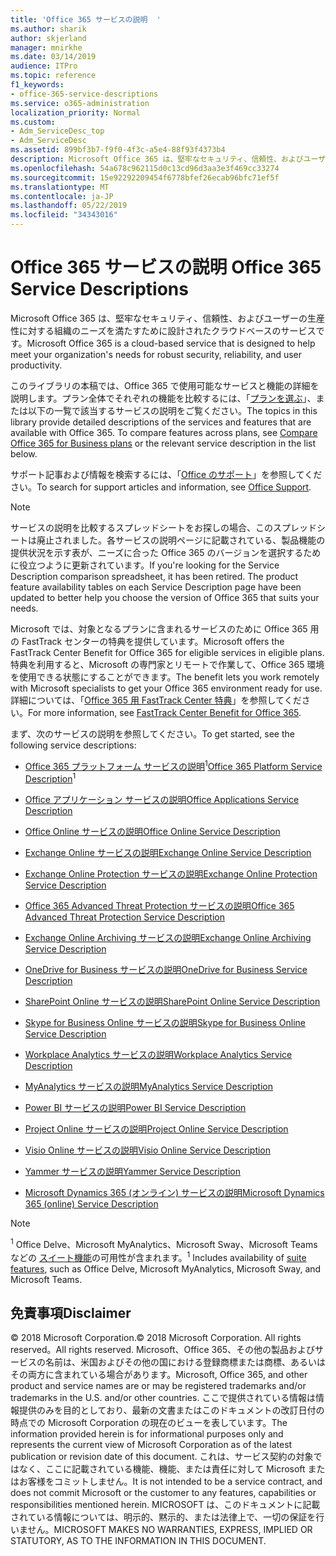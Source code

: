 ```yaml
---
title: 'Office 365 サービスの説明  '
ms.author: sharik
author: skjerland
manager: mnirkhe
ms.date: 03/14/2019
audience: ITPro
ms.topic: reference
f1_keywords:
- office-365-service-descriptions
ms.service: o365-administration
localization_priority: Normal
ms.custom:
- Adm_ServiceDesc_top
- Adm_ServiceDesc
ms.assetid: 899bf3b7-f9f0-4f3c-a5e4-88f93f4373b4
description: Microsoft Office 365 は、堅牢なセキュリティ、信頼性、およびユーザーの生産性に対する組織のニーズを満たすために設計されたクラウドベースのサービスです。
ms.openlocfilehash: 54a678c962115d0c13cd96d3aa3e3f469cc33274
ms.sourcegitcommit: 15e92292209454f6778bfef26ecab96bfc71ef5f
ms.translationtype: MT
ms.contentlocale: ja-JP
ms.lasthandoff: 05/22/2019
ms.locfileid: "34343016"
---
```

# <a name="office-365-service-descriptions"></a><span data-ttu-id="1d48f-103">Office 365 サービスの説明 </span><span class="sxs-lookup"><span data-stu-id="1d48f-103">Office 365 Service Descriptions</span></span> 

<span data-ttu-id="1d48f-104">Microsoft Office 365 は、堅牢なセキュリティ、信頼性、およびユーザーの生産性に対する組織のニーズを満たすために設計されたクラウドベースのサービスです。</span><span class="sxs-lookup"><span data-stu-id="1d48f-104">Microsoft Office 365 is a cloud-based service that is designed to help meet your organization's needs for robust security, reliability, and user productivity.</span></span> 
  
<span data-ttu-id="1d48f-p101">このライブラリの本稿では、Office 365 で使用可能なサービスと機能の詳細を説明します。プラン全体でそれぞれの機能を比較するには、「[プランを選ぶ](http://go.microsoft.com/fwlink/?LinkID=799177&amp;clcid=0x409)」、または以下の一覧で該当するサービスの説明をご覧ください。</span><span class="sxs-lookup"><span data-stu-id="1d48f-p101">The topics in this library provide detailed descriptions of the services and features that are available with Office 365. To compare features across plans, see [Compare Office 365 for Business plans](http://go.microsoft.com/fwlink/?LinkID=799177&amp;clcid=0x409) or the relevant service description in the list below.</span></span> 
  
<span data-ttu-id="1d48f-107">サポート記事および情報を検索するには、「[Office のサポート](https://support.office.com/)」を参照してください。</span><span class="sxs-lookup"><span data-stu-id="1d48f-107">To search for support articles and information, see [Office Support](https://support.office.com/).</span></span>
  
> [!NOTE]
> <span data-ttu-id="1d48f-p102">サービスの説明を比較するスプレッドシートをお探しの場合、このスプレッドシートは廃止されました。各サービスの説明ページに記載されている、製品機能の提供状況を示す表が、ニーズに合った Office 365 のバージョンを選択するために役立つように更新されています。</span><span class="sxs-lookup"><span data-stu-id="1d48f-p102">If you're looking for the Service Description comparison spreadsheet, it has been retired. The product feature availability tables on each Service Description page have been updated to better help you choose the version of Office 365 that suits your needs.</span></span> 
  
<span data-ttu-id="1d48f-110">Microsoft では、対象となるプランに含まれるサービスのために Office 365 用の FastTrack センターの特典を提供しています。</span><span class="sxs-lookup"><span data-stu-id="1d48f-110">Microsoft offers the FastTrack Center Benefit for Office 365 for eligible services in eligible plans.</span></span> <span data-ttu-id="1d48f-111">特典を利用すると、Microsoft の専門家とリモートで作業して、Office 365 環境を使用できる状態にすることができます。</span><span class="sxs-lookup"><span data-stu-id="1d48f-111">The benefit lets you work remotely with Microsoft specialists to get your Office 365 environment ready for use.</span></span> <span data-ttu-id="1d48f-112">詳細については、「[Office 365 用 FastTrack Center 特典](https://docs.microsoft.com/fasttrack/O365-fasttrack-benefit-for-office-365)」を参照してください。</span><span class="sxs-lookup"><span data-stu-id="1d48f-112">For more information, see [FastTrack Center Benefit for Office 365](https://docs.microsoft.com/fasttrack/O365-fasttrack-benefit-for-office-365).</span></span>
  
<span data-ttu-id="1d48f-113">まず、次のサービスの説明を参照してください。</span><span class="sxs-lookup"><span data-stu-id="1d48f-113">To get started, see the following service descriptions:</span></span>
  
- <span data-ttu-id="1d48f-114">[Office 365 プラットフォーム サービスの説明](office-365-platform-service-description/office-365-platform-service-description.md)<sup>1</sup></span><span class="sxs-lookup"><span data-stu-id="1d48f-114">[Office 365 Platform Service Description](office-365-platform-service-description/office-365-platform-service-description.md)<sup>1</sup></span></span>
    
- [<span data-ttu-id="1d48f-115">Office アプリケーション サービスの説明</span><span class="sxs-lookup"><span data-stu-id="1d48f-115">Office Applications Service Description</span></span>](office-applications-service-description/office-applications-service-description.md)
    
- [<span data-ttu-id="1d48f-116">Office Online サービスの説明</span><span class="sxs-lookup"><span data-stu-id="1d48f-116">Office Online Service Description</span></span>](office-online-service-description/office-online-service-description.md)
    
- [<span data-ttu-id="1d48f-117">Exchange Online サービスの説明</span><span class="sxs-lookup"><span data-stu-id="1d48f-117">Exchange Online Service Description</span></span>](exchange-online-service-description/exchange-online-service-description.md)
    
- [<span data-ttu-id="1d48f-118">Exchange Online Protection サービスの説明</span><span class="sxs-lookup"><span data-stu-id="1d48f-118">Exchange Online Protection Service Description</span></span>](exchange-online-protection-service-description/exchange-online-protection-service-description.md)
    
- [<span data-ttu-id="1d48f-119">Office 365 Advanced Threat Protection サービスの説明</span><span class="sxs-lookup"><span data-stu-id="1d48f-119">Office 365 Advanced Threat Protection Service Description</span></span>](office-365-advanced-threat-protection-service-description.md)
    
- [<span data-ttu-id="1d48f-120">Exchange Online Archiving サービスの説明</span><span class="sxs-lookup"><span data-stu-id="1d48f-120">Exchange Online Archiving Service Description</span></span>](exchange-online-archiving-service-description/exchange-online-archiving-service-description.md)
    
- [<span data-ttu-id="1d48f-121">OneDrive for Business サービスの説明</span><span class="sxs-lookup"><span data-stu-id="1d48f-121">OneDrive for Business Service Description</span></span>](onedrive-for-business-service-description.md)
    
- [<span data-ttu-id="1d48f-122">SharePoint Online サービスの説明</span><span class="sxs-lookup"><span data-stu-id="1d48f-122">SharePoint Online Service Description</span></span>](sharepoint-online-service-description/sharepoint-online-service-description.md)
    
- [<span data-ttu-id="1d48f-123">Skype for Business Online サービスの説明</span><span class="sxs-lookup"><span data-stu-id="1d48f-123">Skype for Business Online Service Description</span></span>](skype-for-business-online-service-description/skype-for-business-online-service-description.md)
    
- [<span data-ttu-id="1d48f-124">Workplace Analytics サービスの説明</span><span class="sxs-lookup"><span data-stu-id="1d48f-124">Workplace Analytics Service Description</span></span>](workplace-analytics-service-description.md)

- [<span data-ttu-id="1d48f-125">MyAnalytics サービスの説明</span><span class="sxs-lookup"><span data-stu-id="1d48f-125">MyAnalytics Service Description</span></span>](mya-service-description.md)
    
- [<span data-ttu-id="1d48f-126">Power BI サービスの説明</span><span class="sxs-lookup"><span data-stu-id="1d48f-126">Power BI Service Description</span></span>](power-bi-service-description.md)
    
- [<span data-ttu-id="1d48f-127">Project Online サービスの説明</span><span class="sxs-lookup"><span data-stu-id="1d48f-127">Project Online Service Description</span></span>](project-online-service-description/project-online-service-description.md)
    
- [<span data-ttu-id="1d48f-128">Visio Online サービスの説明</span><span class="sxs-lookup"><span data-stu-id="1d48f-128">Visio Online Service Description</span></span>](visio-online-service-description/visio-online-service-description.md)
    
- [<span data-ttu-id="1d48f-129">Yammer サービスの説明</span><span class="sxs-lookup"><span data-stu-id="1d48f-129">Yammer Service Description</span></span>](yammer-service-description/yammer-service-description.md)
    
- [<span data-ttu-id="1d48f-130">Microsoft Dynamics 365 (オンライン) サービスの説明</span><span class="sxs-lookup"><span data-stu-id="1d48f-130">Microsoft Dynamics 365 (online) Service Description</span></span>](microsoft-dynamics-365-online-service-description.md)
    
> [!NOTE]
> <span data-ttu-id="1d48f-131"><sup>1</sup> Office Delve、Microsoft MyAnalytics、Microsoft Sway、Microsoft Teams などの [スイート機能](https://technet.microsoft.com/EN-US/library/office-365-suite-features.aspx)の可用性が含まれます。</span><span class="sxs-lookup"><span data-stu-id="1d48f-131"><sup>1</sup> Includes availability of [suite features](https://technet.microsoft.com/EN-US/library/office-365-suite-features.aspx), such as Office Delve, Microsoft MyAnalytics, Microsoft Sway, and Microsoft Teams.</span></span> 
  
## <a name="disclaimer"></a><span data-ttu-id="1d48f-132">免責事項</span><span class="sxs-lookup"><span data-stu-id="1d48f-132">Disclaimer</span></span>

<span data-ttu-id="1d48f-133">© 2018 Microsoft Corporation.</span><span class="sxs-lookup"><span data-stu-id="1d48f-133">© 2018 Microsoft Corporation.</span></span> <span data-ttu-id="1d48f-134">All rights reserved。</span><span class="sxs-lookup"><span data-stu-id="1d48f-134">All rights reserved.</span></span> <span data-ttu-id="1d48f-135">Microsoft、Office 365、その他の製品およびサービスの名前は、米国およびその他の国における登録商標または商標、あるいはその両方に含まれている場合があります。</span><span class="sxs-lookup"><span data-stu-id="1d48f-135">Microsoft, Office 365, and other product and service names are or may be registered trademarks and/or trademarks in the U.S. and/or other countries.</span></span> <span data-ttu-id="1d48f-136">ここで提供されている情報は情報提供のみを目的としており、最新の文書またはこのドキュメントの改訂日付の時点での Microsoft Corporation の現在のビューを表しています。</span><span class="sxs-lookup"><span data-stu-id="1d48f-136">The information provided herein is for informational purposes only and represents the current view of Microsoft Corporation as of the latest publication or revision date of this document.</span></span> <span data-ttu-id="1d48f-137">これは、サービス契約の対象ではなく、ここに記載されている機能、機能、または責任に対して Microsoft またはお客様をコミットしません。</span><span class="sxs-lookup"><span data-stu-id="1d48f-137">It is not intended to be a service contract, and does not commit Microsoft or the customer to any features, capabilities or responsibilities mentioned herein.</span></span> <span data-ttu-id="1d48f-138">MICROSOFT は、このドキュメントに記載されている情報については、明示的、黙示的、または法律上で、一切の保証を行いません。</span><span class="sxs-lookup"><span data-stu-id="1d48f-138">MICROSOFT MAKES NO WARRANTIES, EXPRESS, IMPLIED OR STATUTORY, AS TO THE INFORMATION IN THIS DOCUMENT.</span></span> 
  
